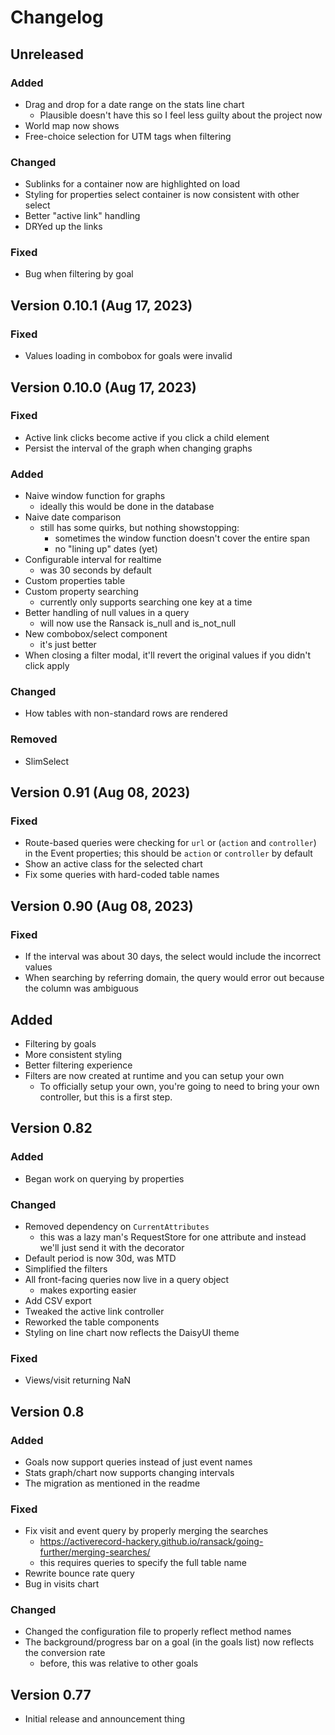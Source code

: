 # Changelog 

## Unreleased

### Added
* Drag and drop for a date range on the stats line chart
  - Plausible doesn't have this so I feel less guilty about the project now
* World map now shows 
* Free-choice selection for UTM tags when filtering

### Changed
* Sublinks for a container now are highlighted on load 
* Styling for properties select container is now consistent with other select 
* Better "active link" handling
* DRYed up the links

### Fixed
* Bug when filtering by goal

## Version 0.10.1 (Aug 17, 2023)

### Fixed
* Values loading in combobox for goals were invalid 

## Version 0.10.0 (Aug 17, 2023)

### Fixed 
* Active link clicks become active if you click a child element
* Persist the interval of the graph when changing graphs

### Added
* Naive window function for graphs
  - ideally this would be done in the database
* Naive date comparison
  - still has some quirks, but nothing showstopping:
    - sometimes the window function doesn't cover the entire span
    - no "lining up" dates (yet)
* Configurable interval for realtime
  - was 30 seconds by default
* Custom properties table
* Custom property searching
  - currently only supports searching one key at a time
* Better handling of null values in a query 
  - will now use the Ransack is_null and is_not_null 
* New combobox/select component 
  - it's just better 
* When closing a filter modal, it'll revert the original values if you didn't click apply 

### Changed
* How tables with non-standard rows are rendered

### Removed
* SlimSelect 

## Version 0.91 (Aug 08, 2023)

### Fixed
* Route-based queries were checking for `url` or (`action` and `controller`) in the Event properties; this should be `action` or `controller` by default 
* Show an active class for the selected chart 
* Fix some queries with hard-coded table names 

## Version 0.90 (Aug 08, 2023)

### Fixed 
* If the interval was about 30 days, the select would include the incorrect values
* When searching by referring domain, the query would error out because the column was ambiguous 

## Added
* Filtering by goals
* More consistent styling
* Better filtering experience
* Filters are now created at runtime and you can setup your own 
  * To officially setup your own, you're going to need to bring your own controller, but this is a first step.

## Version 0.82

### Added
* Began work on querying by properties 

### Changed
* Removed dependency on `CurrentAttributes`
  * this was a lazy man's RequestStore for one attribute and instead we'll just send it with the decorator
* Default period is now 30d, was MTD
* Simplified the filters
* All front-facing queries now live in a query object
  * makes exporting easier 
* Add CSV export 
* Tweaked the active link controller
* Reworked the table components
* Styling on line chart now reflects the DaisyUI theme

### Fixed 
* Views/visit returning NaN 

## Version 0.8

### Added

* Goals now support queries instead of just event names
* Stats graph/chart now supports changing intervals 
* The migration as mentioned in the readme 

### Fixed

* Fix visit and event query by properly merging the searches
  - https://activerecord-hackery.github.io/ransack/going-further/merging-searches/
  - this requires queries to specify the full table name 
* Rewrite bounce rate query
* Bug in visits chart 

### Changed

* Changed the configuration file to properly reflect method names 
* The background/progress bar on a goal (in the goals list) now reflects the conversion rate
  - before, this was relative to other goals

## Version 0.77

* Initial release and announcement thing
